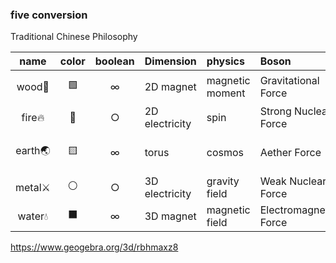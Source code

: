 ### five conversion
Traditional Chinese Philosophy  

| name | color | boolean |Dimension |physics | Boson | fermion | equation |
|:---:|:---:|:---:|:---|:---|:---|:---|:---|
| wood🌳|🟩|∞ |2D magnet| magnetic moment |Gravitational Force| proton | $\sin^{2}x+\cos^{2}y$|
| fire🔥|🔴|○ |2D electricity| spin|Strong Nuclear Force|electron| $x^{2}+y^{2}$ |
|earth🌏|🟨|∞ |torus | cosmos |Aether Force |atom | (θ; θ; 0) (1; θ; 2θ)|
|metal⚔️|⚪|○|3D electricity|gravity field |Weak Nuclear Force|neutrino | (sinθ, cosθ, θ) |
|water💧|⬛|∞ |3D magnet|magnetic field|Electromagnetic Force| neutron  | (θ; θ; θ) |
   
https://www.geogebra.org/3d/rbhmaxz8
